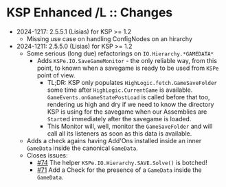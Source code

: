 # KSP Enhanced /L :: Changes

* 2024-1217: 2.5.5.1 (Lisias) for KSP >= 1.2
	+ Missing use case on handling ConfigNodes on an hirarchy
* 2024-1211: 2.5.5.0 (Lisias) for KSP >= 1.2
	+ Some serious (long due) refactorings on `IO.Hierarchy.*GAMEDATA*`
		+ Adds `KSPe.IO.SaveGameMonitor` - the only reliable way, from this point, to known when a savegame is ready to be used from `KSPe` point of view.
			- TL;DR: KSP only populates `HighLogic.fetch.GameSaveFolder` some time after `HighLogic.CurrentGame` is available. `GameEvents.onGameStatePostLoad` is called before that too, rendering us high and dry if we need to know the directory KSP is using for the savegame when our Assemblies are `Start`ed immediately after the savegame is loaded.
			- This Monitor will, well, monitor the `GameSaveFolder` and will call all its listeners as soon as this data is available.
	+ Adds a check agains having Add'Ons installed inside an inner `GameData` inside the canonical `GameData`.
	+ Closes issues:
		- [#74](https://github.com/KSP-ModularManagement/KSPe/issues/74) The helper `KSPe.IO.Hierarchy.SAVE.Solve()` is botched!
		- [#71](https://github.com/KSP-ModularManagement/KSPe/issues/71) Add a Check for the presence of a `GameData` inside the `GameData`.
